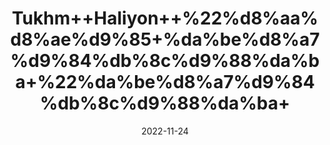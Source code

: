 ---
title: 'Tukhm++Haliyon++%22%d8%aa%d8%ae%d9%85+%da%be%d8%a7%d9%84%db%8c%d9%88%da%ba+%22%da%be%d8%a7%d9%84%db%8c%d9%88%da%ba+'
date: '2022-11-24' 
metatag: '' 
inventory: '0' 
draft: false 
# meta description 
shortDescripton: 'Cress+Seeds%22+It+may+boost+bone+health+and+support+immune+health.'
description: 'Seed+%d8%aa%d8%ae%d9%85++%d8%a8%db%8c%d8%ac'
longdescription: ''
tags: ''
brand: ''
subCategory: ''
unit: '10 gm-Pk'
sellCount: '0'
featured: False
# product Price
price: '10.0'
# Product Short Description
shortDescription: 'Cress+Seeds%22+It+may+boost+bone+health+and+support+immune+health.'
productID: 'A46A0A32-343C-ED11-996A-005056B3A416'
type: 'products'
category: 'Seed+%d8%aa%d8%ae%d9%85++%d8%a8%db%8c%d8%ac' 
thumnailproduct: 'https://eraconnect.blob.core.windows.net/product-images/aminsaddiquidawakhana/9438f38b-6785-4b78-9b29-f8494f7614c8.webp' 
images:
  - image: 'https://eraconnect.blob.core.windows.net/product-images/aminsaddiquidawakhana/9438f38b-6785-4b78-9b29-f8494f7614c8.webp'  
Variants:
---